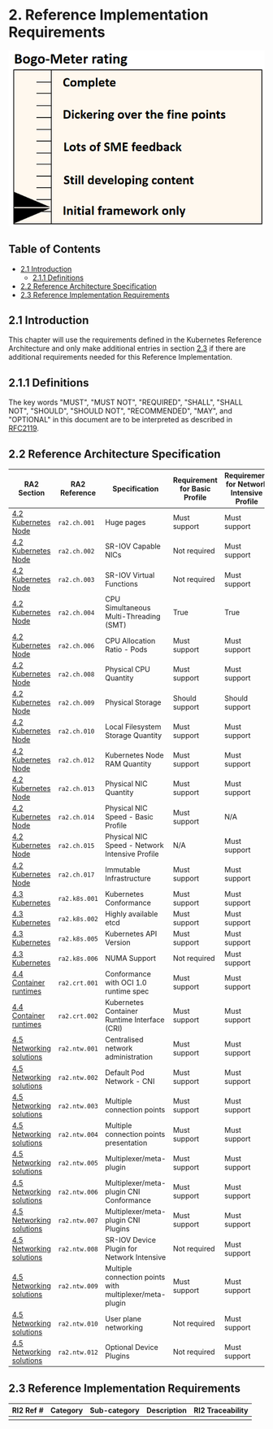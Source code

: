 # 2. Reference Implementation Requirements

![State](../figures/bogo_ifo.png)

## Table of Contents
* [2.1 Introduction](#21-introduction)
  * [2.1.1 Definitions](#211-definitions)
* [2.2 Reference Architecture Specification](#2.2)
* [2.3 Reference Implementation Requirements](#2.3)

## 2.1 Introduction

This chapter will use the requirements defined in the Kubernetes Reference
Architecture and only make additional entries in section [2.3](#2.3) if there
are additional requirements needed for this Reference Implementation.

## 2.1.1 Definitions
The key words "MUST", "MUST NOT", "REQUIRED", "SHALL", "SHALL NOT", "SHOULD",
"SHOULD NOT", "RECOMMENDED",  "MAY", and "OPTIONAL" in this document are to be
interpreted as described in [RFC2119](https://www.ietf.org/rfc/rfc2119.txt).

## 2.2 Reference Architecture Specification

| RA2 Section | RA2 Reference  | Specification | Requirement for Basic Profile | Requirement for Network Intensive Profile | RI2 Traceability |
|---|---|---|---|---|---|
|[4.2 Kubernetes Node](../../../ref_arch/kubernetes/chapters/chapter04.md#42-kubernetes-node)|`ra2.ch.001`|Huge pages|Must support|Must support|[4.3.1](./chapter04.md#431-installation-on-bare-metal-infratructure)|
|[4.2 Kubernetes Node](../../../ref_arch/kubernetes/chapters/chapter04.md#42-kubernetes-node)|`ra2.ch.002`|SR-IOV Capable NICs|Not required|Must support|[3.3](./chapter03.md#33-infrastructure-requirements)|
|[4.2 Kubernetes Node](../../../ref_arch/kubernetes/chapters/chapter04.md#42-kubernetes-node)|`ra2.ch.003`|SR-IOV Virtual Functions|Not required|Must support|[4.3.1](./chapter04.md#431-installation-on-bare-metal-infratructure)|
|[4.2 Kubernetes Node](../../../ref_arch/kubernetes/chapters/chapter04.md#42-kubernetes-node)|`ra2.ch.004`|CPU Simultaneous Multi-Threading (SMT)|True|True|[3.3](./chapter03.md#33-infrastructure-requirements)|
|[4.2 Kubernetes Node](../../../ref_arch/kubernetes/chapters/chapter04.md#42-kubernetes-node)|`ra2.ch.006`|CPU Allocation Ratio - Pods|Must support|Must support|[3.3](./chapter03.md#33-infrastructure-requirements)|
|[4.2 Kubernetes Node](../../../ref_arch/kubernetes/chapters/chapter04.md#42-kubernetes-node)|`ra2.ch.008`|Physical CPU Quantity|Must support|Must support|[3.3](./chapter03.md#33-infrastructure-requirements)|
|[4.2 Kubernetes Node](../../../ref_arch/kubernetes/chapters/chapter04.md#42-kubernetes-node)|`ra2.ch.009`|Physical Storage|Should support|Should support|[3.3](./chapter03.md#33-infrastructure-requirements)|
|[4.2 Kubernetes Node](../../../ref_arch/kubernetes/chapters/chapter04.md#42-kubernetes-node)|`ra2.ch.010`|Local Filesystem Storage Quantity|Must support|Must support|[3.3](./chapter03.md#33-infrastructure-requirements)|
|[4.2 Kubernetes Node](../../../ref_arch/kubernetes/chapters/chapter04.md#42-kubernetes-node)|`ra2.ch.012`|Kubernetes Node RAM Quantity|Must support|Must support|[3.3](./chapter03.md#33-infrastructure-requirements)|
|[4.2 Kubernetes Node](../../../ref_arch/kubernetes/chapters/chapter04.md#42-kubernetes-node)|`ra2.ch.013`|Physical NIC Quantity|Must support|Must support|[3.3](./chapter03.md#33-infrastructure-requirements)|
|[4.2 Kubernetes Node](../../../ref_arch/kubernetes/chapters/chapter04.md#42-kubernetes-node)|`ra2.ch.014`|Physical NIC Speed - Basic Profile|Must support|N/A|[3.3](./chapter03.md#33-infrastructure-requirements)|
|[4.2 Kubernetes Node](../../../ref_arch/kubernetes/chapters/chapter04.md#42-kubernetes-node)|`ra2.ch.015`|Physical NIC Speed - Network Intensive Profile|N/A|Must support|[3.3](./chapter03.md#33-infrastructure-requirements)|
|[4.2 Kubernetes Node](../../../ref_arch/kubernetes/chapters/chapter04.md#42-kubernetes-node)|`ra2.ch.017`|Immutable Infrastructure|Must support|Must support|[4.3.1](./chapter04.md#431-installation-on-bare-metal-infratructure)|
|[4.3 Kubernetes](../../../ref_arch/kubernetes/chapters/chapter04.md#43-kubernetes)|`ra2.k8s.001`|Kubernetes Conformance|Must support|Must support|[4.3.1](./chapter04.md#431-installation-on-bare-metal-infratructure)|
|[4.3 Kubernetes](../../../ref_arch/kubernetes/chapters/chapter04.md#43-kubernetes)|`ra2.k8s.002`|Highly available etcd|Must support|Must support|[4.3.1](./chapter04.md#431-installation-on-bare-metal-infratructure)|
|[4.3 Kubernetes](../../../ref_arch/kubernetes/chapters/chapter04.md#43-kubernetes)|`ra2.k8s.005`|Kubernetes API Version|Must support|Must support|[4.3.1](./chapter04.md#431-installation-on-bare-metal-infratructure)|
|[4.3 Kubernetes](../../../ref_arch/kubernetes/chapters/chapter04.md#43-kubernetes)|`ra2.k8s.006`|NUMA Support|Not required|Must support|[4.3.1](./chapter04.md#431-installation-on-bare-metal-infratructure)|
|[4.4 Container runtimes](../../../ref_arch/kubernetes/chapters/chapter04.md#44-container-runtimes)|`ra2.crt.001`|Conformance with OCI 1.0 runtime spec|Must support|Must support|[4.3.1](./chapter04.md#431-installation-on-bare-metal-infratructure)|
|[4.4 Container runtimes](../../../ref_arch/kubernetes/chapters/chapter04.md#44-container-runtimes)|`ra2.crt.002`|Kubernetes Container Runtime Interface (CRI)|Must support|Must support|[4.3.1](./chapter04.md#431-installation-on-bare-metal-infratructure)|
|[4.5 Networking solutions](../../../ref_arch/kubernetes/chapters/chapter04.md#45-networking-solutions)|`ra2.ntw.001`|Centralised network administration|Must support|Must support|[4.3.1](./chapter04.md#431-installation-on-bare-metal-infratructure)|
|[4.5 Networking solutions](../../../ref_arch/kubernetes/chapters/chapter04.md#45-networking-solutions)|`ra2.ntw.002`|Default Pod Network - CNI|Must support|Must support|[4.3.1](./chapter04.md#431-installation-on-bare-metal-infratructure)|
|[4.5 Networking solutions](../../../ref_arch/kubernetes/chapters/chapter04.md#45-networking-solutions)|`ra2.ntw.003`|Multiple connection points|Must support|Must support|[4.3.1](./chapter04.md#431-installation-on-bare-metal-infratructure)|
|[4.5 Networking solutions](../../../ref_arch/kubernetes/chapters/chapter04.md#45-networking-solutions)|`ra2.ntw.004`|Multiple connection points presentation|Must support|Must support|[4.3.1](./chapter04.md#431-installation-on-bare-metal-infratructure)|
|[4.5 Networking solutions](../../../ref_arch/kubernetes/chapters/chapter04.md#45-networking-solutions)|`ra2.ntw.005`|Multiplexer/meta-plugin|Must support|Must support|[4.3.1](./chapter04.md#431-installation-on-bare-metal-infratructure)|
|[4.5 Networking solutions](../../../ref_arch/kubernetes/chapters/chapter04.md#45-networking-solutions)|`ra2.ntw.006`|Multiplexer/meta-plugin CNI Conformance|Must support|Must support|[4.3.1](./chapter04.md#431-installation-on-bare-metal-infratructure)|
|[4.5 Networking solutions](../../../ref_arch/kubernetes/chapters/chapter04.md#45-networking-solutions)|`ra2.ntw.007`|Multiplexer/meta-plugin CNI Plugins|Must support|Must support|[4.3.1](./chapter04.md#431-installation-on-bare-metal-infratructure)|
|[4.5 Networking solutions](../../../ref_arch/kubernetes/chapters/chapter04.md#45-networking-solutions)|`ra2.ntw.008`|SR-IOV Device Plugin for Network Intensive|Not required|Must support|[4.3.1](./chapter04.md#431-installation-on-bare-metal-infratructure)|
|[4.5 Networking solutions](../../../ref_arch/kubernetes/chapters/chapter04.md#45-networking-solutions)|`ra2.ntw.009`|Multiple connection points with multiplexer/meta-plugin|Must support|Must support|[4.3.1](./chapter04.md#431-installation-on-bare-metal-infratructure)|
|[4.5 Networking solutions](../../../ref_arch/kubernetes/chapters/chapter04.md#45-networking-solutions)|`ra2.ntw.010`|User plane networking|Not required|Must support|[4.3.1](./chapter04.md#431-installation-on-bare-metal-infratructure)|
|[4.5 Networking solutions](../../../ref_arch/kubernetes/chapters/chapter04.md#45-networking-solutions)|`ra2.ntw.012`|Optional Device Plugins|Not required|Must support|[4.3.1](./chapter04.md#431-installation-on-bare-metal-infratructure)|

## 2.3 Reference Implementation Requirements

| RI2 Ref # | Category | Sub-category | Description | RI2 Traceability |
|---|---|---|---|---|
||||||
